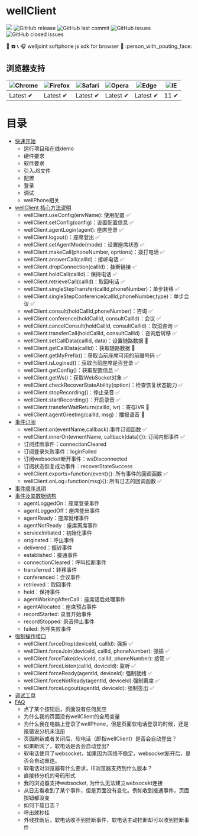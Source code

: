 # wellClient

![](https://img.shields.io/badge/code_style-standard-brightgreen.svg) ![GitHub release](https://img.shields.io/github/release/wangduanduan/wellclient.svg) ![GitHub last commit](https://img.shields.io/github/last-commit/wangduanduan/wellclient.svg) ![GitHub issues](https://img.shields.io/github/issues/wangduanduan/wellclient.svg) ![GitHub closed issues](https://img.shields.io/github/issues-closed/wangduanduan/wellclient.svg)

:iphone: :phone: :telephone_receiver: :headphones:  welljoint softphone js sdk for browser :information_desk_person: :person_with_pouting_face: 

## 浏览器支持

![Chrome](https://raw.github.com/alrra/browser-logos/master/src/chrome/chrome_48x48.png) | ![Firefox](https://raw.github.com/alrra/browser-logos/master/src/firefox/firefox_48x48.png) | ![Safari](https://raw.github.com/alrra/browser-logos/master/src/safari/safari_48x48.png) | ![Opera](https://raw.github.com/alrra/browser-logos/master/src/opera/opera_48x48.png) | ![Edge](https://raw.github.com/alrra/browser-logos/master/src/edge/edge_48x48.png) | ![IE](https://raw.github.com/alrra/browser-logos/master/src/archive/internet-explorer_9-11/internet-explorer_9-11_48x48.png) |
--- | --- | --- | --- | --- | --- |
Latest ✔ | Latest ✔ | Latest ✔ | Latest ✔ | Latest ✔ | 11 ✔ |


# 目录

- [快速开始](./docs/quick-start.md)
  - 运行项目和在线demo
  - 硬件要求
  - 软件要求
  - 引入JS文件
  - 配置
  - 登录
  - 调试
  - wellPhone相关
- [wellClient 核心方法说明](./docs/core-api.md)
  - wellClient.useConfig(envName): 使用配置 :white_check_mark:
  - wellClient.setConfig(config)：设置配置信息 :white_check_mark:
  -  wellClient.agentLogin(agent): 座席登录 :white_check_mark:
  - wellClient.logout()：座席登出 :white_check_mark:
  - wellClient.setAgentMode(mode)：设置座席状态 :white_check_mark:
  - wellClient.makeCall(phoneNumber, oprtions)：拨打电话 :white_check_mark:
  - wellClient.answerCall(callId)：接听电话 :white_check_mark:
  - wellClient.dropConnection(callId)：挂断链接 :white_check_mark:
  - wellClient.holdCall(callId)：保持电话 :white_check_mark:
  - wellClient.retrieveCall(callId)：取回电话 :white_check_mark:
  - wellClient.singleStepTransfer(callId,phoneNumber)：单步转移 :white_check_mark:
  - wellClient.singleStepConference(callId,phoneNumber,type)：单步会议 :white_check_mark:
  - wellClient.consult(holdCallId,phoneNumber)：咨询 :white_check_mark:
  - wellClient.conference(holdCallId, consultCallId)：会议 :white_check_mark:
  - wellClient.cancelConsult(holdCallId, consultCallId)：取消咨询 :white_check_mark:
  - wellClient.transferCall(holdCallId, consultCallId)：咨询后转移 :white_check_mark:
  - wellClient.setCallData(callId, data)：设置随路数据 :no_entry_sign:
  - wellClient.getCallData(callId)：获取随路数据 :no_entry_sign:
  - wellClient.getMyPrefix()：获取当前座席可用的前缀号码 :white_check_mark:
  - wellClient.isLogined()：获取当前座席是否登录 :white_check_mark:
  - wellClient.getConfig()：获取配置信息 :white_check_mark:
  - wellClient.getWs()：获取WebSocket对象 :white_check_mark:
  - wellClient.checkRecoverStateAbility(option)：检查恢复状态能力 :white_check_mark:
  - wellClient.stopRecording()：停止录音 :white_check_mark:
  - wellClient.startRecording()：开启录音 :white_check_mark:
  - wellClient.transferWaitReturn(callId, ivr)：寄存IVR :construction:
  - wellClient.agentGreeting(callId, msg)：播报语音 :construction:
- [事件订阅](./docs/event-register.md)
  - wellClient.on(eventName,callback):事件订阅函数 :white_check_mark:
  - wellClient.innerOn(evnentName, callback(data){}): 订阅内部事件 :white_check_mark:
  - 订阅挂断事件：connectionCleared
  - 订阅登录失败事件：loginFailed
  - 订阅websocket断开事件：wsDisconnected
  - 订阅状态恢复成功事件：recoverStateSuccess
  - wellClient.exports=function(event){}: 所有事件的回调函数 :white_check_mark:
  - wellClient.onLog=function(msg){}: 所有日志的回调函数 :white_check_mark:
- [事件顺序说明](./docs/event-order.md)
- [事件及其数据结构](./docs/event-struct.md)
  - agentLoggedOn：座席登录事件
  - agentLoggedOff：座席登出事件
  - agentReady：座席就绪事件
  - agentNotReady：座席离席事件
  - serviceInitiated：初始化事件
  - originated：呼出事件
  - delivered：振铃事件
  - established：接通事件
  - connectionCleared：呼叫挂断事件
  - transferred：转移事件
  - conferenced：会议事件
  - retrieved：取回事件
  - held：保持事件
  - agentWorkingAfterCall：座席话后处理事件
  - agentAllocated：座席预占事件
  - recordStarted: 录音开始事件
  - recordStopped: 录音停止事件
  - failed: 外呼失败事件
- [强制操作接口](./docs/force-api.md)
  - wellClient.forceDrop(deviceId, callId): 强拆 :white_check_mark:
  - wellClient.forceJoin(deviceId, callId, phoneNumber): 强插 :white_check_mark:
  - wellClient.forceTake(deviceId, callId, phoneNumber): 接管 :white_check_mark:
  - wellClient.forceListen(callId, deviceId): 监听 :white_check_mark:
  - wellClient.forceReady(agentId, deviceId): 强制就绪 :white_check_mark:
  - wellClient.forceNotReady(agentId, deviceId):强制离席 :white_check_mark:
  - wellClient.forceLogout(agentId, deviceId): 强制签出 :white_check_mark:
- [调试工具](./docs/debug-tool.md)
- [FAQ](./docs/faq.md)
  - 点了某个按钮后，页面没有任何反应
  - 为什么我的页面没有wellClient的全局变量
  - 为什么我在电脑上登录了wellPhone，但是页面软电话登录的时候，还是报错说分机未注册
  - 页面刷新或者关闭后，软电话（即指wellClient）是否会自动登出？
  - 如果断网了，软电话是否会自动登出?
  - 软电话使用了websocket，如果因为网络不稳定，websocket断开后，是否会自动重连。
  - 软电话对浏览器有什么要求，IE浏览器支持到什么版本？
  - 直接转分机的号码形式
  - 我的浏览器支持websocket, 为什么无法建立websocekt连接
  - 从日志看收到了某个事件，但是页面没有变化。例如收到接通事件，页面按钮都没变
  - 如何下载日志？
  - 呼出就秒挂
  - 外线挂断后，软电话收不到挂断事件，软电话主动挂断却可以收到挂断事件
